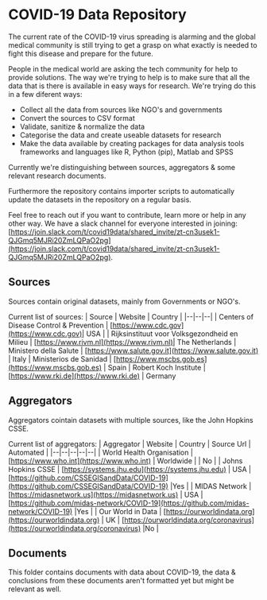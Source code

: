 # COVID-19 Data Repository

The current rate of the COVID-19 virus spreading is alarming and the global medical community is still trying to get a grasp on what exactly is needed to fight this disease and prepare for the future.

People in the medical world are asking the tech community for help to provide solutions. The way we're trying to help is to make sure that all the data that is there is available in easy ways for research. We're trying do this in a few diferent ways:

- Collect all the data from sources like NGO's and governments
- Convert the sources to CSV format
- Validate, sanitize & normalize the data
- Categorise the data and create useable datasets for research
- Make the data available by creating packages for data analysis tools frameworks and languages like R, Python (pip), Matlab and SPSS

Currently we're distinguishing between sources, aggregators & some relevant research documents.

Furthermore the repository contains importer scripts to automatically update the datasets in the repository on a regular basis.

Feel free to reach out if you want to contribute, learn more or help in any other way. We have a slack channel for everyone interested in joining: [https://join.slack.com/t/covid19data/shared_invite/zt-cn3usek1-QJGmq5MJRi20ZmLQPaO2pg](https://join.slack.com/t/covid19data/shared_invite/zt-cn3usek1-QJGmq5MJRi20ZmLQPaO2pg).

## Sources

Sources contain original datasets, mainly from Governments or NGO's.

Current list of sources:
| Source | Website | Country |
|--|--|--|
| Centers of Disease Control & Prevention | [https://www.cdc.gov](https://www.cdc.gov)| USA |
| Rijksinstituut voor Volksgezondheid en Milieu | [https://www.rivm.nl](https://www.rivm.nl)| The Netherlands
| Ministero della Salute | [https://www.salute.gov.it](https://www.salute.gov.it) | Italy
| Ministerios de Sanidad | [https://www.mscbs.gob.es](https://www.mscbs.gob.es) | Spain
| Robert Koch Institute | [https://www.rki.de](https://www.rki.de) | Germany

## Aggregators

Aggregators cointain datasets with multiple sources, like the John Hopkins CSSE.

Current list of aggregators:
| Aggregator | Website | Country | Source Url | Automated |
|--|--|--|--|--|
| World Health Organisation | [https://www.who.int](https://www.who.int) | Worldwide | | No |
| Johns Hopkins CSSE | [https://systems.jhu.edu](https://systems.jhu.edu) | USA | [https://github.com/CSSEGISandData/COVID-19](https://github.com/CSSEGISandData/COVID-19) |Yes |
| MIDAS Network | [https://midasnetwork.us](https://midasnetwork.us) | USA | [https://github.com/midas-network/COVID-19](https://github.com/midas-network/COVID-19) |Yes |
| Our World in Data | [https://ourworldindata.org](https://ourworldindata.org) | UK | [https://ourworldindata.org/coronavirus](https://ourworldindata.org/coronavirus) |No |

## Documents

This folder contains documents with data about COVID-19, the data & conclusions from these documents aren't formatted yet but might be relevant as well.

